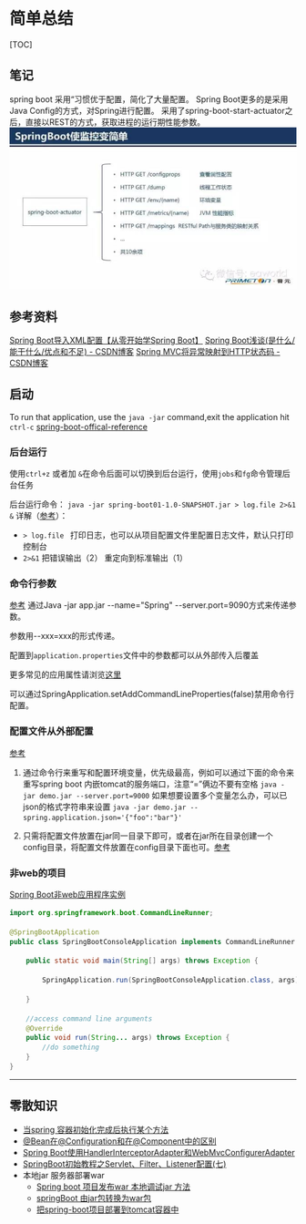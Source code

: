 # 简单总结

[TOC]

## 笔记

spring boot 采用“习惯优于配置，简化了大量配置。
Spring Boot更多的是采用Java Config的方式，对Spring进行配置。
采用了spring-boot-start-actuator之后，直接以REST的方式，获取进程的运行期性能参数。![spring-boot-start-actuator](media/2018-03-02-14-36-36.png)



## 参考资料

[Spring Boot导入XML配置【从零开始学Spring Boot】](http://blog.csdn.net/linxingliang/article/details/52263727)
[Spring Boot浅谈(是什么/能干什么/优点和不足) - CSDN博客](http://blog.csdn.net/fly_zhyu/article/details/76407830)
[Spring MVC将异常映射到HTTP状态码 - CSDN博客](http://blog.csdn.net/Q_AN1314/article/details/51736357)

## 启动

To run that application, use the `java -jar` command,exit the application hit `ctrl-c`
[spring-boot-offical-reference](http://docs.spring.io/spring-boot/docs/2.0.0.M3/reference/htmlsingle/#getting-started-first-application-run) 


### 后台运行

使用`ctrl+z` 或者加 `&`在命令后面可以切换到后台运行，使用`jobs`和`fg`命令管理后台任务 ​

后台运行命令：
`java -jar spring-boot01-1.0-SNAPSHOT.jar > log.file 2>&1 &`
详解（[参考](https://app.yinxiang.com/shard/s9/nl/679699/eb8e1e11-f4d0-413c-8098-110924dde5e4/)）：
- `> log.file ` 打印日志，也可以从项目配置文件里配置日志文件，默认只打印控制台
- `2>&1` 把错误输出（2） 重定向到标准输出（1）



### 命令行参数

[参考](http://blog.csdn.net/isea533/article/details/50281151)
通过Java -jar app.jar --name="Spring" --server.port=9090方式来传递参数。

参数用--xxx=xxx的形式传递。

配置到`application.properties`文件中的参数都可以从外部传入后覆盖

更多常见的应用属性请浏览[这里](http://docs.spring.io/spring-boot/docs/1.2.3.RELEASE/reference/html/common-application-properties.html)

可以通过SpringApplication.setAddCommandLineProperties(false)禁用命令行配置。



### 配置文件从外部配置

[参考](http://www.jb51.net/article/108670.htm)

1. 通过命令行来重写和配置环境变量，优先级最高，例如可以通过下面的命令来重写spring boot 内嵌tomcat的服务端口，注意“=”俩边不要有空格
`java -jar demo.jar --server.port=9000`
如果想要设置多个变量怎么办，可以已json的格式字符串来设置
`java -jar demo.jar --spring.application.json='{"foo":"bar"}'`

2. 只需将配置文件放置在jar同一目录下即可，或者在jar所在目录创建一个config目录，将配置文件放置在config目录下面也可。[参考](http://blog.csdn.net/wo541075754/article/details/52540455)

    
### 非web的项目

[Spring Boot非web应用程序实例](http://www.yiibai.com/spring-boot/non-web-application-example.html)

``` java
import org.springframework.boot.CommandLineRunner;

@SpringBootApplication
public class SpringBootConsoleApplication implements CommandLineRunner {

    public static void main(String[] args) throws Exception {

        SpringApplication.run(SpringBootConsoleApplication.class, args);

    }

    //access command line arguments
    @Override
    public void run(String... args) throws Exception {
        //do something
    }
}
```


----------------


## 零散知识

- [当spring 容器初始化完成后执行某个方法](https://www.cnblogs.com/rollenholt/p/3612440.html)
- [@Bean在@Configuration和在@Component中的区别](http://blog.csdn.net/ttjxtjx/article/details/49866011)
- [Spring Boot使用HandlerInterceptorAdapter和WebMvcConfigurerAdapter](https://www.cnblogs.com/EasonJim/p/7727012.html)
- [SpringBoot初始教程之Servlet、Filter、Listener配置(七)](http://blog.csdn.net/king_is_everyone/article/details/53116744)
- 本地jar 服务器部署war
    - [Spring boot 项目发布war 本地调试jar 方法](http://blog.csdn.net/mimica247706624/article/details/60765730)
    - [springBoot 由jar包转换为war包](http://blog.csdn.net/hao134838/article/details/71436834)
    - [把spring-boot项目部署到tomcat容器中](http://blog.csdn.net/javahighness/article/details/52515226)


